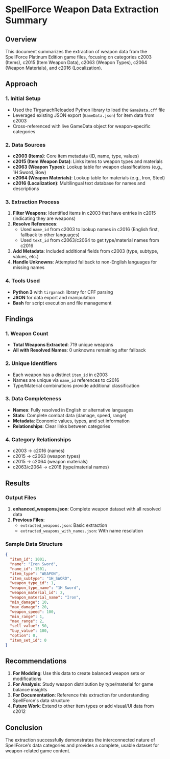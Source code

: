 # SpellForce Weapon Data Extraction Summary

## Overview
This document summarizes the extraction of weapon data from the SpellForce Platinum Edition game files, focusing on categories c2003 (Items), c2015 (Item Weapon Data), c2063 (Weapon Types), c2064 (Weapon Materials), and c2016 (Localization).

## Approach

### 1. Initial Setup
- Used the TirganachReloaded Python library to load the `GameData.cff` file
- Leveraged existing JSON export (`GameData.json`) for item data from c2003
- Cross-referenced with live GameData object for weapon-specific categories

### 2. Data Sources
- **c2003 (Items)**: Core item metadata (ID, name, type, values)
- **c2015 (Item Weapon Data)**: Links items to weapon types and materials
- **c2063 (Weapon Types)**: Lookup table for weapon classifications (e.g., 1H Sword, Bow)
- **c2064 (Weapon Materials)**: Lookup table for materials (e.g., Iron, Steel)
- **c2016 (Localization)**: Multilingual text database for names and descriptions

### 3. Extraction Process
1. **Filter Weapons**: Identified items in c2003 that have entries in c2015 (indicating they are weapons)
2. **Resolve References**:
   - Used `name_id` from c2003 to lookup names in c2016 (English first, fallback to other languages)
   - Used `text_id` from c2063/c2064 to get type/material names from c2016
3. **Add Metadata**: Included additional fields from c2003 (type, subtype, values, etc.)
4. **Handle Unknowns**: Attempted fallback to non-English languages for missing names

### 4. Tools Used
- **Python 3** with `tirganach` library for CFF parsing
- **JSON** for data export and manipulation
- **Bash** for script execution and file management

## Findings

### 1. Weapon Count
- **Total Weapons Extracted**: 719 unique weapons
- **All with Resolved Names**: 0 unknowns remaining after fallback

### 2. Unique Identifiers
- Each weapon has a distinct `item_id` in c2003
- Names are unique via `name_id` references to c2016
- Type/Material combinations provide additional classification

### 3. Data Completeness
- **Names**: Fully resolved in English or alternative languages
- **Stats**: Complete combat data (damage, speed, range)
- **Metadata**: Economic values, types, and set information
- **Relationships**: Clear links between categories

### 4. Category Relationships
- c2003 → c2016 (names)
- c2015 → c2063 (weapon types)
- c2015 → c2064 (weapon materials)
- c2063/c2064 → c2016 (type/material names)

## Results

### Output Files
1. **enhanced_weapons.json**: Complete weapon dataset with all resolved data
2. **Previous Files**:
   - `extracted_weapons.json`: Basic extraction
   - `extracted_weapons_with_names.json`: With name resolution

### Sample Data Structure
```json
{
  "item_id": 1001,
  "name": "Iron Sword",
  "name_id": 1501,
  "item_type": "WEAPON",
  "item_subtype": "1H_SWORD",
  "weapon_type_id": 1,
  "weapon_type_name": "1H Sword",
  "weapon_material_id": 2,
  "weapon_material_name": "Iron",
  "min_damage": 10,
  "max_damage": 20,
  "weapon_speed": 100,
  "min_range": 1,
  "max_range": 2,
  "sell_value": 50,
  "buy_value": 100,
  "option": 0,
  "item_set_id": 0
}
```

## Recommendations

1. **For Modding**: Use this data to create balanced weapon sets or modifications
2. **For Analysis**: Study weapon distribution by type/material for game balance insights
3. **For Documentation**: Reference this extraction for understanding SpellForce's data structure
4. **Future Work**: Extend to other item types or add visual/UI data from c2012

## Conclusion
The extraction successfully demonstrates the interconnected nature of SpellForce's data categories and provides a complete, usable dataset for weapon-related game content.